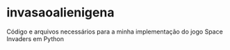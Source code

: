 # invasaoalienigena
Código e arquivos necessários para a minha implementação do jogo Space Invaders em Python
